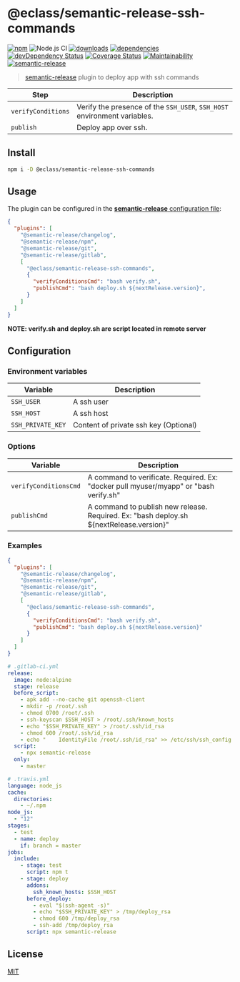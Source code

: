 # @eclass/semantic-release-ssh-commands

[![npm](https://img.shields.io/npm/v/@eclass/semantic-release-ssh-commands.svg)](https://www.npmjs.com/package/@eclass/semantic-release-ssh-commands)
![Node.js CI](https://github.com/eclass/semantic-release-ssh-commands/workflows/Node.js%20CI/badge.svg)
[![downloads](https://img.shields.io/npm/dt/@eclass/semantic-release-ssh-commands.svg)](https://www.npmjs.com/package/@eclass/semantic-release-ssh-commands)
[![dependencies](https://img.shields.io/david/eclass/semantic-release-ssh-commands.svg)](https://david-dm.org/eclass/semantic-release-ssh-commands)
[![devDependency Status](https://img.shields.io/david/dev/eclass/semantic-release-ssh-commands.svg)](https://david-dm.org/eclass/semantic-release-ssh-commands#info=devDependencies)
[![Coverage Status](https://coveralls.io/repos/github/eclass/semantic-release-ssh-commands/badge.svg?branch=master)](https://coveralls.io/github/eclass/semantic-release-ssh-commands?branch=master)
[![Maintainability](https://api.codeclimate.com/v1/badges/f84f0bcb39c9a5c5fb99/maintainability)](https://codeclimate.com/github/eclass/semantic-release-ssh-commands/maintainability)
[![semantic-release](https://img.shields.io/badge/%20%20%F0%9F%93%A6%F0%9F%9A%80-semantic--release-e10079.svg)](https://github.com/semantic-release/semantic-release)

> [semantic-release](https://github.com/semantic-release/semantic-release) plugin to deploy app with ssh commands

| Step               | Description                                                              |
|--------------------|--------------------------------------------------------------------------|
| `verifyConditions` | Verify the presence of the `SSH_USER`, `SSH_HOST` environment variables. |
| `publish`          | Deploy app over ssh.                                                     |

## Install

```bash
npm i -D @eclass/semantic-release-ssh-commands
```

## Usage

The plugin can be configured in the [**semantic-release** configuration file](https://github.com/semantic-release/semantic-release/blob/caribou/docs/usage/configuration.md#configuration):

```json
{
  "plugins": [
    "@semantic-release/changelog",
    "@semantic-release/npm",
    "@semantic-release/git",
    "@semantic-release/gitlab",
    [
      "@eclass/semantic-release-ssh-commands",
      {
        "verifyConditionsCmd": "bash verify.sh",
        "publishCmd": "bash deploy.sh ${nextRelease.version}",
      }
    ]
  ]
}
```

**NOTE: verify.sh and deploy.sh are script located in remote server**

## Configuration

### Environment variables

| Variable          | Description                           |
| ----------------- | ------------------------------------- |
| `SSH_USER`        | A ssh user                            |
| `SSH_HOST`        | A ssh host                            |
| `SSH_PRIVATE_KEY` | Content of private ssh key (Optional) |

### Options

| Variable              | Description                                                       |
| --------------------- | ----------------------------------------------------------------- |
| `verifyConditionsCmd` | A command to verificate. Required. Ex: "docker pull myuser/myapp" or "bash verify.sh" |
| `publishCmd`          | A command to publish new release. Required. Ex: "bash deploy.sh ${nextRelease.version}" |


### Examples

```json
{
  "plugins": [
    "@semantic-release/changelog",
    "@semantic-release/npm",
    "@semantic-release/git",
    "@semantic-release/gitlab",
    [
      "@eclass/semantic-release-ssh-commands",
      {
        "verifyConditionsCmd": "bash verify.sh",
        "publishCmd": "bash deploy.sh ${nextRelease.version}"
      }
    ]
  ]
}
```

```yml
# .gitlab-ci.yml
release:
  image: node:alpine
  stage: release
  before_script:
    - apk add --no-cache git openssh-client
    - mkdir -p /root/.ssh
    - chmod 0700 /root/.ssh
    - ssh-keyscan $SSH_HOST > /root/.ssh/known_hosts
    - echo "$SSH_PRIVATE_KEY" > /root/.ssh/id_rsa
    - chmod 600 /root/.ssh/id_rsa
    - echo "    IdentityFile /root/.ssh/id_rsa" >> /etc/ssh/ssh_config
  script:
    - npx semantic-release
  only:
    - master
```

```yml
# .travis.yml
language: node_js
cache:
  directories:
    - ~/.npm
node_js:
  - "12"
stages:
  - test
  - name: deploy
    if: branch = master
jobs:
  include:
    - stage: test
      script: npm t
    - stage: deploy
      addons:
        ssh_known_hosts: $SSH_HOST
      before_deploy:
        - eval "$(ssh-agent -s)"
        - echo "$SSH_PRIVATE_KEY" > /tmp/deploy_rsa
        - chmod 600 /tmp/deploy_rsa
        - ssh-add /tmp/deploy_rsa
      script: npx semantic-release

```

## License

[MIT](https://tldrlegal.com/license/mit-license)
